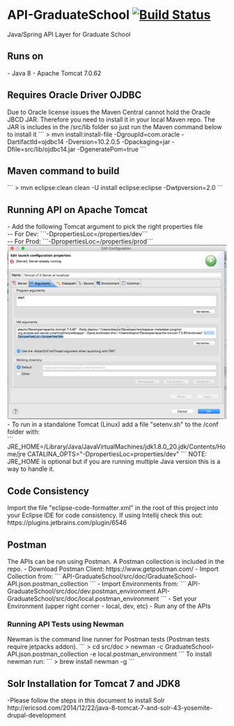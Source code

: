 # API-GraduateSchool [![Build Status](http://ec2-54-165-8-77.compute-1.amazonaws.com/buildStatus/icon?job=Dev-Env-API-GraduateSchool)](http://ec2-54-165-8-77.compute-1.amazonaws.com/job/Dev-Env-API-GraduateSchool)
Java/Spring API Layer for Graduate School

<h2>Runs on</h2>
- Java 8
- Apache Tomcat 7.0.62

<h2>Requires Oracle Driver OJDBC </h2>
Due to Oracle license issues the Maven Central cannot hold the Oracle JBCD JAR.  Therefore you need to
install it in your local Maven repo.  The JAR is includes in the /src/lib folder so just run the Maven
command below to install it
```
> mvn install:install-file -DgroupId=com.oracle -DartifactId=ojdbc14 -Dversion=10.2.0.5 -Dpackaging=jar -Dfile=src/lib/ojdbc14.jar -DgeneratePom=true
```

<h2>Maven command to build</h2>
```
> mvn eclipse:clean clean -U install eclipse:eclipse -Dwtpversion=2.0
```

<h2>Running API on Apache Tomcat</h2>
- Add the following Tomcat argument to pick the right properties file<br/>
-- For Dev:  ```-DpropertiesLoc=/properties/dev```<br/>
-- For Prod: ```-DpropertiesLoc=/properties/prod```<br/>
<img src="readme/Tomcat-Setup.png" />
- To run in a standalone Tomcat (Linux) add a file "setenv.sh" to the /conf folder with:</br>
```
JRE_HOME=/Library/Java/JavaVirtualMachines/jdk1.8.0_20.jdk/Contents/Home/jre
CATALINA_OPTS="-DpropertiesLoc=properties/dev"
```
NOTE: JRE_HOME is optional but if you are running multiple Java version this is a way to handle it.

<h2>Code Consistency</h2>
Import the file "eclipse-code-formatter.xml" in the root of this project into your Eclipse IDE for code consistency.  If using Intellij check this out: https://plugins.jetbrains.com/plugin/6546

<h2>Postman</h2>
The APIs can be run using Postman.  A Postman collection is included in the repo.
- Download Postman Client: https://www.getpostman.com/
- Import Collection from:
```
API-GraduateSchool/src/doc/GraduateSchool-API.json.postman_collection
```
- Import Environments from:
```
API-GraduateSchool/src/doc/dev.postman_environment
API-GraduateSchool/src/doc/local.postman_environment
```
- Set your Environment (upper right corner - local, dev, etc)
- Run any of the APIs
<h3>Running API Tests using Newman</h3>
Newman is the command line runner for Postman tests (Postman tests require jetpacks addon).
```
> cd src/doc
> newman -c GraduateSchool-API.json.postman_collection -e local.postman_environment
```
To install newman run:
```
> brew install newman -g
```

<h2>Solr Installation for Tomcat 7 and JDK8</h2>
-Please follow the steps in this document to install Solr
http://ericsod.com/2014/12/22/java-8-tomcat-7-and-solr-43-yosemite-drupal-development


